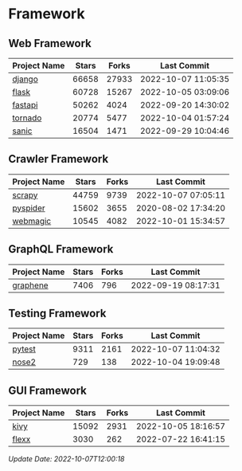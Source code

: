 # Framework

## Web Framework
| Project Name | Stars | Forks | Last Commit |
| ------------ | ----- | ----- | ----------- |
| [django](https://github.com/django/django) | 66658 | 27933 | 2022-10-07 11:05:35 |
| [flask](https://github.com/pallets/flask) | 60728 | 15267 | 2022-10-05 03:09:06 |
| [fastapi](https://github.com/tiangolo/fastapi) | 50262 | 4024 | 2022-09-20 14:30:02 |
| [tornado](https://github.com/tornadoweb/tornado) | 20774 | 5477 | 2022-10-04 01:57:24 |
| [sanic](https://github.com/sanic-org/sanic) | 16504 | 1471 | 2022-09-29 10:04:46 |

## Crawler Framework
| Project Name | Stars | Forks | Last Commit |
| ------------ | ----- | ----- | ----------- |
| [scrapy](https://github.com/scrapy/scrapy) | 44759 | 9739 | 2022-10-07 07:05:11 |
| [pyspider](https://github.com/binux/pyspider) | 15602 | 3655 | 2020-08-02 17:34:20 |
| [webmagic](https://github.com/code4craft/webmagic) | 10545 | 4082 | 2022-10-01 15:34:57 |

## GraphQL Framework
| Project Name | Stars | Forks | Last Commit |
| ------------ | ----- | ----- | ----------- |
| [graphene](https://github.com/graphql-python/graphene) | 7406 | 796 | 2022-09-19 08:17:31 |

## Testing Framework
| Project Name | Stars | Forks | Last Commit |
| ------------ | ----- | ----- | ----------- |
| [pytest](https://github.com/pytest-dev/pytest) | 9311 | 2161 | 2022-10-07 11:04:32 |
| [nose2](https://github.com/nose-devs/nose2) | 729 | 138 | 2022-10-04 19:09:48 |

## GUI Framework
| Project Name | Stars | Forks | Last Commit |
| ------------ | ----- | ----- | ----------- |
| [kivy](https://github.com/kivy/kivy) | 15092 | 2931 | 2022-10-05 18:16:57 |
| [flexx](https://github.com/flexxui/flexx) | 3030 | 262 | 2022-07-22 16:41:15 |

*Update Date: 2022-10-07T12:00:18*